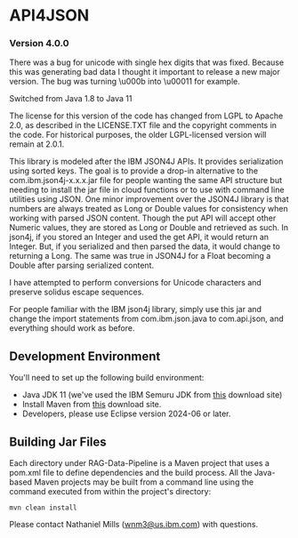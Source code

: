 # API4JSON
### Version 4.0.0

There was a bug for unicode with single hex digits that was fixed. Because this was generating bad data I thought it important to release a new major version. The bug was turning \u000b into \u00011 for example.

Switched from Java 1.8 to Java 11

The license for this version of the code has changed from LGPL to Apache 2.0, as described in the LICENSE.TXT file and the copyright comments in the code. For historical purposes, the older LGPL-licensed version will remain at 2.0.1.

This library is modeled after the IBM JSON4J APIs. It provides serialization using sorted keys. The goal is to provide a drop-in alternative to the com.ibm.json4j-x.x.x.jar file for people wanting the same API structure but needing to install the jar file in cloud functions or to use with command line utilities using JSON. One minor improvement over the JSON4J library is that numbers are always treated as Long or Double values for consistency when working with parsed JSON content. Though the put API will accept other Numeric values, they are stored as Long or Double and retrieved as such. In json4j, if you stored an Integer and used the get API, it would return an Integer. But, if you serialized and then parsed the data, it would change to returning a Long. The same was true in JSON4J for a Float becoming a Double after parsing serialized content.

I have attempted to perform conversions for Unicode characters and preserve solidus escape sequences.

For people familiar with the IBM json4j library, simply use this jar and change the import statements from com.ibm.json.java to com.api.json, and everything should work as before.

## Development Environment ##

You'll need to set up the following build environment:
  * Java JDK 11 (we've used the IBM Semuru JDK from [this](https://developer.ibm.com/languages/java/semeru-runtimes/downloads/) download site)
  * Install Maven from [this](https://maven.apache.org/download.cgi) download site.  
  * Developers, please use Eclipse version 2024-06 or later.


## Building Jar Files ##
Each directory under RAG-Data-Pipeline is a Maven project that uses a pom.xml file to define dependencies and the build process.  All the Java-based Maven projects may be built from a command line using the command executed from within the project's directory:
```
mvn clean install
```

Please contact Nathaniel Mills (wnm3@us.ibm.com) with questions.